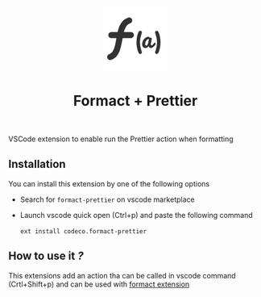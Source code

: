 <p align="center">
  <img src="icon.png" />
  <h1 align="center">Formact + Prettier</h1>
  <br />
</p>

VSCode extension to enable run the Prettier action when formatting

## Installation

You can install this extension by one of the following options

- Search for `formact-prettier` on vscode marketplace
- Launch vscode quick open (Ctrl+p) and paste the following command

  `ext install codeco.formact-prettier`

## How to use it _?_

This extensions add an action tha can be called in vscode command (Crtl+Shift+p) and can be used with [formact extension](https://github.com/adrielcodeco/vscode-formact)
